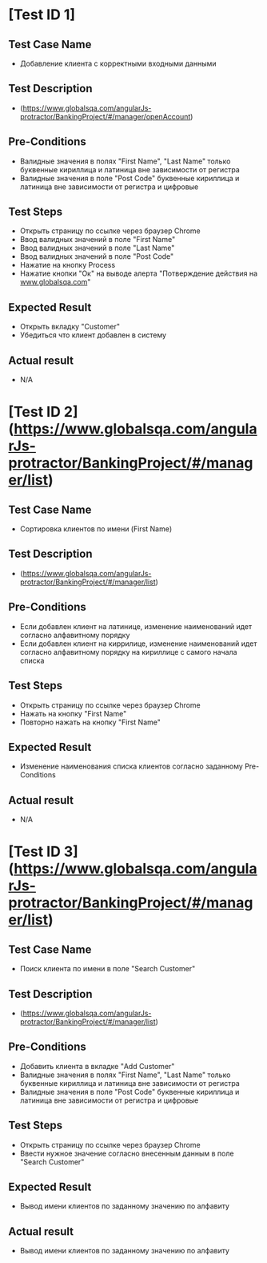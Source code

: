 #  [Test ID 1] 
## Test Case Name
* Добавление клиента с корректными входными данными
## Test Description
* (https://www.globalsqa.com/angularJs-protractor/BankingProject/#/manager/openAccount)
## Pre-Conditions
* Валидные значения в полях "First Name", "Last Name" только буквенные кириллица и латиница вне зависимости от регистра
* Валидные значения в поле "Post Code" буквенные кириллица и латиница вне зависимости от регистра и цифровые 
## Test Steps
* Открыть страницу по ссылке через браузер Chrome   
* Ввод валидных значений в поле "First Name"
* Ввод валидных значений в поле "Last Name"
* Ввод валидных значений в поле "Post Code"
* Нажатие на кнопку Process
* Нажатие кнопки "Ок" на выводе алерта "Потверждение действия на www.globalsqa.com" 
## Expected Result
* Открыть вкладку "Customer"
* Убедиться что клиент добавлен в систему 
## Actual result
* N/A

#  [Test ID 2] (https://www.globalsqa.com/angularJs-protractor/BankingProject/#/manager/list)
## Test Case Name
* Сортировка клиентов по имени (First Name)
## Test Description
* (https://www.globalsqa.com/angularJs-protractor/BankingProject/#/manager/list)
## Pre-Conditions
* Если добавлен клиент на латинице, изменение наименований идет согласно алфавитному порядку
* Если добавлен клиент на киррилице, изменение наименований идет согласно алфавитному порядку на кириллице с самого начала списка
## Test Steps
* Открыть страницу по ссылке через браузер Chrome
* Нажать на кнопку "First Name"
* Повторно нажать на кнопку "First Name"
## Expected Result 
* Изменение наименования списка клиентов согласно заданному Pre-Conditions
## Actual result
* N/A

#  [Test ID 3] (https://www.globalsqa.com/angularJs-protractor/BankingProject/#/manager/list)
## Test Case Name
* Поиск клиента по имени в поле "Search Customer"
## Test Description
* (https://www.globalsqa.com/angularJs-protractor/BankingProject/#/manager/list)
## Pre-Conditions
* Добавить клиента в вкладке "Add Customer"
* Валидные значения в полях "First Name", "Last Name" только буквенные кириллица и латиница вне зависимости от регистра
* Валидные значения в поле "Post Code" буквенные кириллица и латиница вне зависимости от регистра и цифровые
## Test Steps
* Открыть страницу по ссылке через браузер Chrome
* Ввести нужное значение согласно внесенным данным в поле "Search Customer"
## Expected Result 
* Вывод имени клиентов по заданному значению по алфавиту
## Actual result
* Вывод имени клиентов по заданному значению по алфавиту
